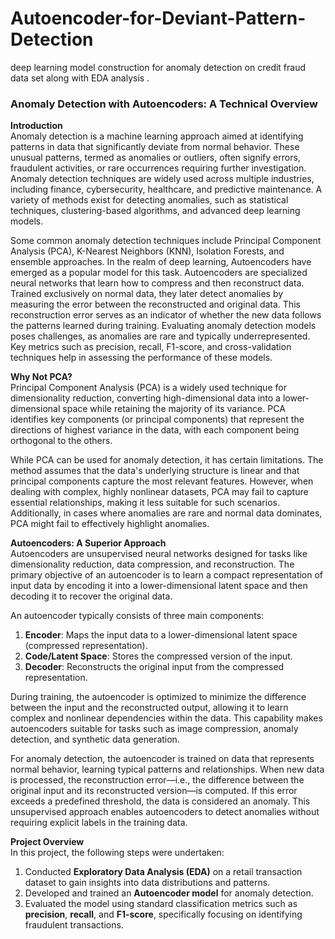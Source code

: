 # Autoencoder-for-Deviant-Pattern-Detection
deep learning model construction for anomaly detection on credit fraud data set along with EDA analysis .
### Anomaly Detection with Autoencoders: A Technical Overview

**Introduction**  
Anomaly detection is a machine learning approach aimed at identifying patterns in data that significantly deviate from normal behavior. These unusual patterns, termed as anomalies or outliers, often signify errors, fraudulent activities, or rare occurrences requiring further investigation. Anomaly detection techniques are widely used across multiple industries, including finance, cybersecurity, healthcare, and predictive maintenance. A variety of methods exist for detecting anomalies, such as statistical techniques, clustering-based algorithms, and advanced deep learning models.

Some common anomaly detection techniques include Principal Component Analysis (PCA), K-Nearest Neighbors (KNN), Isolation Forests, and ensemble approaches. In the realm of deep learning, Autoencoders have emerged as a popular model for this task. Autoencoders are specialized neural networks that learn how to compress and then reconstruct data. Trained exclusively on normal data, they later detect anomalies by measuring the error between the reconstructed and original data. This reconstruction error serves as an indicator of whether the new data follows the patterns learned during training. Evaluating anomaly detection models poses challenges, as anomalies are rare and typically underrepresented. Key metrics such as precision, recall, F1-score, and cross-validation techniques help in assessing the performance of these models.

**Why Not PCA?**  
Principal Component Analysis (PCA) is a widely used technique for dimensionality reduction, converting high-dimensional data into a lower-dimensional space while retaining the majority of its variance. PCA identifies key components (or principal components) that represent the directions of highest variance in the data, with each component being orthogonal to the others.

While PCA can be used for anomaly detection, it has certain limitations. The method assumes that the data's underlying structure is linear and that principal components capture the most relevant features. However, when dealing with complex, highly nonlinear datasets, PCA may fail to capture essential relationships, making it less suitable for such scenarios. Additionally, in cases where anomalies are rare and normal data dominates, PCA might fail to effectively highlight anomalies.

**Autoencoders: A Superior Approach**  
Autoencoders are unsupervised neural networks designed for tasks like dimensionality reduction, data compression, and reconstruction. The primary objective of an autoencoder is to learn a compact representation of input data by encoding it into a lower-dimensional latent space and then decoding it to recover the original data.

An autoencoder typically consists of three main components:

1. **Encoder**: Maps the input data to a lower-dimensional latent space (compressed representation).
2. **Code/Latent Space**: Stores the compressed version of the input.
3. **Decoder**: Reconstructs the original input from the compressed representation.

During training, the autoencoder is optimized to minimize the difference between the input and the reconstructed output, allowing it to learn complex and nonlinear dependencies within the data. This capability makes autoencoders suitable for tasks such as image compression, anomaly detection, and synthetic data generation.

For anomaly detection, the autoencoder is trained on data that represents normal behavior, learning typical patterns and relationships. When new data is processed, the reconstruction error—i.e., the difference between the original input and its reconstructed version—is computed. If this error exceeds a predefined threshold, the data is considered an anomaly. This unsupervised approach enables autoencoders to detect anomalies without requiring explicit labels in the training data.

**Project Overview**  
In this project, the following steps were undertaken:

1. Conducted **Exploratory Data Analysis (EDA)** on a retail transaction dataset to gain insights into data distributions and patterns.
2. Developed and trained an **Autoencoder model** for anomaly detection.
3. Evaluated the model using standard classification metrics such as **precision**, **recall**, and **F1-score**, specifically focusing on identifying fraudulent transactions.

